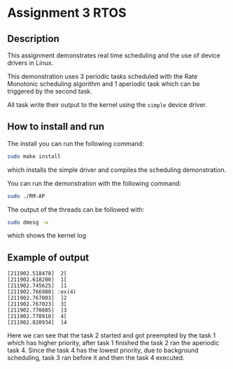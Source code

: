 # Assignment 3 RTOS

## Description

This assignment demonstrates real time scheduling and the use of device drivers in Linux.

This demonstration uses 3 periodic tasks scheduled with the Rate Monotonic scheduling algorithm and 1 aperiodic task which can be triggered by the second task.

All task write their output to the kernel using the `simple` device driver.

## How to install and run 

The install you can run the following command:

```bash
sudo make install
```

which installs the simple driver and compiles the scheduling demonstration.

You can run the demonstration with the following command:

```bash
sudo ./RM-AP
```

The output of the threads can be followed with:

```bash
sudo dmesg -w
```

which shows the kernel log

## Example of output

```text
[211902.518478]  2[ 
[211902.618200]  1[ 
[211902.745625]  ]1 
[211902.766980] :ex(4)
[211902.767003]  ]2 
[211902.767023]  3[ 
[211902.770885]  ]3 
[211902.770910]  4[ 
[211902.820934]  ]4 
```


Here we can see that the task 2 started and got preempted by the task 1 which has higher priority, after task 1 finished the task 2 ran the aperiodic task 4.
Since the task 4 has the lowest priority, due to background scheduling, task 3 ran before it and then the task 4 executed.
